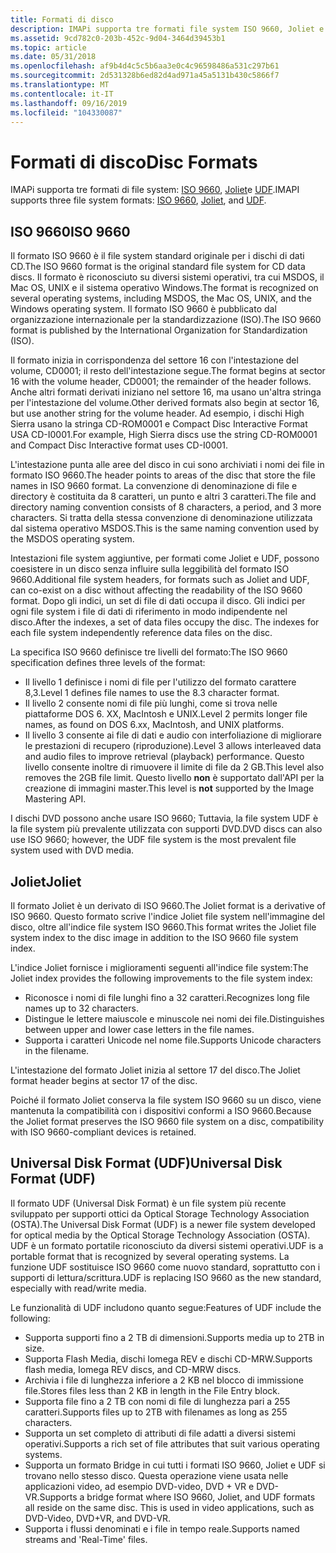 ```yaml
---
title: Formati di disco
description: IMAPi supporta tre formati file system ISO 9660, Joliet e UDF.
ms.assetid: 9cd782c0-203b-452c-9d04-3464d39453b1
ms.topic: article
ms.date: 05/31/2018
ms.openlocfilehash: af9b4d4c5c5b6aa3e0c4c96598486a531c297b61
ms.sourcegitcommit: 2d531328b6ed82d4ad971a45a5131b430c5866f7
ms.translationtype: MT
ms.contentlocale: it-IT
ms.lasthandoff: 09/16/2019
ms.locfileid: "104330087"
---
```

# <a name="disc-formats"></a><span data-ttu-id="1f8be-103">Formati di disco</span><span class="sxs-lookup"><span data-stu-id="1f8be-103">Disc Formats</span></span>

<span data-ttu-id="1f8be-104">IMAPi supporta tre formati di file system: [ISO 9660](#iso-9660), [Joliet](#joliet)e [UDF](#universal-disk-format-udf).</span><span class="sxs-lookup"><span data-stu-id="1f8be-104">IMAPI supports three file system formats: [ISO 9660](#iso-9660), [Joliet](#joliet), and [UDF](#universal-disk-format-udf).</span></span>

## <a name="iso-9660"></a><span data-ttu-id="1f8be-105">ISO 9660</span><span class="sxs-lookup"><span data-stu-id="1f8be-105">ISO 9660</span></span>

<span data-ttu-id="1f8be-106">Il formato ISO 9660 è il file system standard originale per i dischi di dati CD.</span><span class="sxs-lookup"><span data-stu-id="1f8be-106">The ISO 9660 format is the original standard file system for CD data discs.</span></span> <span data-ttu-id="1f8be-107">Il formato è riconosciuto su diversi sistemi operativi, tra cui MSDOS, il Mac OS, UNIX e il sistema operativo Windows.</span><span class="sxs-lookup"><span data-stu-id="1f8be-107">The format is recognized on several operating systems, including MSDOS, the Mac OS, UNIX, and the Windows operating system.</span></span> <span data-ttu-id="1f8be-108">Il formato ISO 9660 è pubblicato dal organizzazione internazionale per la standardizzazione (ISO).</span><span class="sxs-lookup"><span data-stu-id="1f8be-108">The ISO 9660 format is published by the International Organization for Standardization (ISO).</span></span>

<span data-ttu-id="1f8be-109">Il formato inizia in corrispondenza del settore 16 con l'intestazione del volume, CD0001; il resto dell'intestazione segue.</span><span class="sxs-lookup"><span data-stu-id="1f8be-109">The format begins at sector 16 with the volume header, CD0001; the remainder of the header follows.</span></span> <span data-ttu-id="1f8be-110">Anche altri formati derivati iniziano nel settore 16, ma usano un'altra stringa per l'intestazione del volume.</span><span class="sxs-lookup"><span data-stu-id="1f8be-110">Other derived formats also begin at sector 16, but use another string for the volume header.</span></span> <span data-ttu-id="1f8be-111">Ad esempio, i dischi High Sierra usano la stringa CD-ROM0001 e Compact Disc Interactive Format USA CD-I0001.</span><span class="sxs-lookup"><span data-stu-id="1f8be-111">For example, High Sierra discs use the string CD-ROM0001 and Compact Disc Interactive format uses CD-I0001.</span></span>

<span data-ttu-id="1f8be-112">L'intestazione punta alle aree del disco in cui sono archiviati i nomi dei file in formato ISO 9660.</span><span class="sxs-lookup"><span data-stu-id="1f8be-112">The header points to areas of the disc that store the file names in ISO 9660 format.</span></span> <span data-ttu-id="1f8be-113">La convenzione di denominazione di file e directory è costituita da 8 caratteri, un punto e altri 3 caratteri.</span><span class="sxs-lookup"><span data-stu-id="1f8be-113">The file and directory naming convention consists of 8 characters, a period, and 3 more characters.</span></span> <span data-ttu-id="1f8be-114">Si tratta della stessa convenzione di denominazione utilizzata dal sistema operativo MSDOS.</span><span class="sxs-lookup"><span data-stu-id="1f8be-114">This is the same naming convention used by the MSDOS operating system.</span></span>

<span data-ttu-id="1f8be-115">Intestazioni file system aggiuntive, per formati come Joliet e UDF, possono coesistere in un disco senza influire sulla leggibilità del formato ISO 9660.</span><span class="sxs-lookup"><span data-stu-id="1f8be-115">Additional file system headers, for formats such as Joliet and UDF, can co-exist on a disc without affecting the readability of the ISO 9660 format.</span></span> <span data-ttu-id="1f8be-116">Dopo gli indici, un set di file di dati occupa il disco. Gli indici per ogni file system i file di dati di riferimento in modo indipendente nel disco.</span><span class="sxs-lookup"><span data-stu-id="1f8be-116">After the indexes, a set of data files occupy the disc. The indexes for each file system independently reference data files on the disc.</span></span>

<span data-ttu-id="1f8be-117">La specifica ISO 9660 definisce tre livelli del formato:</span><span class="sxs-lookup"><span data-stu-id="1f8be-117">The ISO 9660 specification defines three levels of the format:</span></span>

-   <span data-ttu-id="1f8be-118">Il livello 1 definisce i nomi di file per l'utilizzo del formato carattere 8,3.</span><span class="sxs-lookup"><span data-stu-id="1f8be-118">Level 1 defines file names to use the 8.3 character format.</span></span>
-   <span data-ttu-id="1f8be-119">Il livello 2 consente nomi di file più lunghi, come si trova nelle piattaforme DOS 6. XX, MacIntosh e UNIX.</span><span class="sxs-lookup"><span data-stu-id="1f8be-119">Level 2 permits longer file names, as found on DOS 6.xx, MacIntosh, and UNIX platforms.</span></span>
-   <span data-ttu-id="1f8be-120">Il livello 3 consente ai file di dati e audio con interfoliazione di migliorare le prestazioni di recupero (riproduzione).</span><span class="sxs-lookup"><span data-stu-id="1f8be-120">Level 3 allows interleaved data and audio files to improve retrieval (playback) performance.</span></span> <span data-ttu-id="1f8be-121">Questo livello consente inoltre di rimuovere il limite di file da 2 GB.</span><span class="sxs-lookup"><span data-stu-id="1f8be-121">This level also removes the 2GB file limit.</span></span> <span data-ttu-id="1f8be-122">Questo livello **non** è supportato dall'API per la creazione di immagini master.</span><span class="sxs-lookup"><span data-stu-id="1f8be-122">This level is **not** supported by the Image Mastering API.</span></span>

<span data-ttu-id="1f8be-123">I dischi DVD possono anche usare ISO 9660; Tuttavia, la file system UDF è la file system più prevalente utilizzata con supporti DVD.</span><span class="sxs-lookup"><span data-stu-id="1f8be-123">DVD discs can also use ISO 9660; however, the UDF file system is the most prevalent file system used with DVD media.</span></span>

## <a name="joliet"></a><span data-ttu-id="1f8be-124">Joliet</span><span class="sxs-lookup"><span data-stu-id="1f8be-124">Joliet</span></span>

<span data-ttu-id="1f8be-125">Il formato Joliet è un derivato di ISO 9660.</span><span class="sxs-lookup"><span data-stu-id="1f8be-125">The Joliet format is a derivative of ISO 9660.</span></span> <span data-ttu-id="1f8be-126">Questo formato scrive l'indice Joliet file system nell'immagine del disco, oltre all'indice file system ISO 9660.</span><span class="sxs-lookup"><span data-stu-id="1f8be-126">This format writes the Joliet file system index to the disc image in addition to the ISO 9660 file system index.</span></span>

<span data-ttu-id="1f8be-127">L'indice Joliet fornisce i miglioramenti seguenti all'indice file system:</span><span class="sxs-lookup"><span data-stu-id="1f8be-127">The Joliet index provides the following improvements to the file system index:</span></span>

-   <span data-ttu-id="1f8be-128">Riconosce i nomi di file lunghi fino a 32 caratteri.</span><span class="sxs-lookup"><span data-stu-id="1f8be-128">Recognizes long file names up to 32 characters.</span></span>
-   <span data-ttu-id="1f8be-129">Distingue le lettere maiuscole e minuscole nei nomi dei file.</span><span class="sxs-lookup"><span data-stu-id="1f8be-129">Distinguishes between upper and lower case letters in the file names.</span></span>
-   <span data-ttu-id="1f8be-130">Supporta i caratteri Unicode nel nome file.</span><span class="sxs-lookup"><span data-stu-id="1f8be-130">Supports Unicode characters in the filename.</span></span>

<span data-ttu-id="1f8be-131">L'intestazione del formato Joliet inizia al settore 17 del disco.</span><span class="sxs-lookup"><span data-stu-id="1f8be-131">The Joliet format header begins at sector 17 of the disc.</span></span>

<span data-ttu-id="1f8be-132">Poiché il formato Joliet conserva la file system ISO 9660 su un disco, viene mantenuta la compatibilità con i dispositivi conformi a ISO 9660.</span><span class="sxs-lookup"><span data-stu-id="1f8be-132">Because the Joliet format preserves the ISO 9660 file system on a disc, compatibility with ISO 9660-compliant devices is retained.</span></span>

## <a name="universal-disk-format-udf"></a><span data-ttu-id="1f8be-133">Universal Disk Format (UDF)</span><span class="sxs-lookup"><span data-stu-id="1f8be-133">Universal Disk Format (UDF)</span></span>

<span data-ttu-id="1f8be-134">Il formato UDF (Universal Disk Format) è un file system più recente sviluppato per supporti ottici da Optical Storage Technology Association (OSTA).</span><span class="sxs-lookup"><span data-stu-id="1f8be-134">The Universal Disk Format (UDF) is a newer file system developed for optical media by the Optical Storage Technology Association (OSTA).</span></span> <span data-ttu-id="1f8be-135">UDF è un formato portatile riconosciuto da diversi sistemi operativi.</span><span class="sxs-lookup"><span data-stu-id="1f8be-135">UDF is a portable format that is recognized by several operating systems.</span></span> <span data-ttu-id="1f8be-136">La funzione UDF sostituisce ISO 9660 come nuovo standard, soprattutto con i supporti di lettura/scrittura.</span><span class="sxs-lookup"><span data-stu-id="1f8be-136">UDF is replacing ISO 9660 as the new standard, especially with read/write media.</span></span>

<span data-ttu-id="1f8be-137">Le funzionalità di UDF includono quanto segue:</span><span class="sxs-lookup"><span data-stu-id="1f8be-137">Features of UDF include the following:</span></span>

-   <span data-ttu-id="1f8be-138">Supporta supporti fino a 2 TB di dimensioni.</span><span class="sxs-lookup"><span data-stu-id="1f8be-138">Supports media up to 2TB in size.</span></span>
-   <span data-ttu-id="1f8be-139">Supporta Flash Media, dischi Iomega REV e dischi CD-MRW.</span><span class="sxs-lookup"><span data-stu-id="1f8be-139">Supports flash media, Iomega REV discs, and CD-MRW discs.</span></span>
-   <span data-ttu-id="1f8be-140">Archivia i file di lunghezza inferiore a 2 KB nel blocco di immissione file.</span><span class="sxs-lookup"><span data-stu-id="1f8be-140">Stores files less than 2 KB in length in the File Entry block.</span></span>
-   <span data-ttu-id="1f8be-141">Supporta file fino a 2 TB con nomi di file di lunghezza pari a 255 caratteri.</span><span class="sxs-lookup"><span data-stu-id="1f8be-141">Supports files up to 2TB with filenames as long as 255 characters.</span></span>
-   <span data-ttu-id="1f8be-142">Supporta un set completo di attributi di file adatti a diversi sistemi operativi.</span><span class="sxs-lookup"><span data-stu-id="1f8be-142">Supports a rich set of file attributes that suit various operating systems.</span></span>
-   <span data-ttu-id="1f8be-143">Supporta un formato Bridge in cui tutti i formati ISO 9660, Joliet e UDF si trovano nello stesso disco. Questa operazione viene usata nelle applicazioni video, ad esempio DVD-video, DVD + VR e DVD-VR.</span><span class="sxs-lookup"><span data-stu-id="1f8be-143">Supports a bridge format where ISO 9660, Joliet, and UDF formats all reside on the same disc. This is used in video applications, such as DVD-Video, DVD+VR, and DVD-VR.</span></span>
-   <span data-ttu-id="1f8be-144">Supporta i flussi denominati e i file in tempo reale.</span><span class="sxs-lookup"><span data-stu-id="1f8be-144">Supports named streams and 'Real-Time' files.</span></span>

 

 




